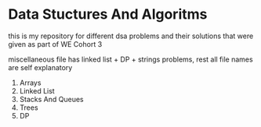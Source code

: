 # Data Stuctures And Algoritms

this is my repository for different dsa problems and their solutions that were given as part of WE Cohort 3

miscellaneous file has linked list + DP + strings problems, rest all file names are self explanatory

1. Arrays
2. Linked List
3. Stacks And Queues
4. Trees
5. DP
